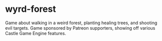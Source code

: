 # wyrd-forest
Game about walking in a weird forest, planting healing trees, and shooting evil targets. Game sponsored by Patreon supporters, showing off various Castle Game Engine features.

